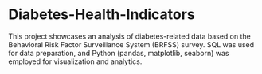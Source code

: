 # Diabetes-Health-Indicators
This project showcases an analysis of diabetes-related data based on the Behavioral Risk Factor Surveillance System (BRFSS) survey. SQL was used for data preparation, and Python (pandas, matplotlib, seaborn) was employed for visualization and analytics.
